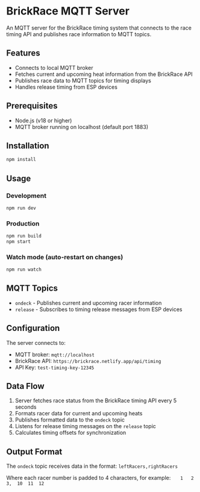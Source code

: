 # BrickRace MQTT Server

An MQTT server for the BrickRace timing system that connects to the race timing API and publishes race information to MQTT topics.

## Features

- Connects to local MQTT broker
- Fetches current and upcoming heat information from the BrickRace API
- Publishes race data to MQTT topics for timing displays
- Handles release timing from ESP devices

## Prerequisites

- Node.js (v18 or higher)
- MQTT broker running on localhost (default port 1883)

## Installation

```bash
npm install
```

## Usage

### Development
```bash
npm run dev
```

### Production
```bash
npm run build
npm start
```

### Watch mode (auto-restart on changes)
```bash
npm run watch
```

## MQTT Topics

- `ondeck` - Publishes current and upcoming racer information
- `release` - Subscribes to timing release messages from ESP devices

## Configuration

The server connects to:
- MQTT broker: `mqtt://localhost`
- BrickRace API: `https://brickrace.netlify.app/api/timing`
- API Key: `test-timing-key-12345`

## Data Flow

1. Server fetches race status from the BrickRace timing API every 5 seconds
2. Formats racer data for current and upcoming heats
3. Publishes formatted data to the `ondeck` topic
4. Listens for release timing messages on the `release` topic
5. Calculates timing offsets for synchronization

## Output Format

The `ondeck` topic receives data in the format: `leftRacers,rightRacers`

Where each racer number is padded to 4 characters, for example:
`   1   2   3,  10  11  12`